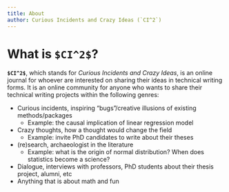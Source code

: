 ```yaml
---
title: About
author: Curious Incidents and Crazy Ideas (`CI^2`)
---
```


# What is `$CI^2$`?
**`$CI^2$`**, which stands for *Curious Incidents and Crazy Ideas*, is an online journal for whoever are interested on sharing their ideas in technical writing forms. It is an online community for anyone who wants to share their technical writing projects within the following genres:
- Curious incidents, inspiring “bugs”/creative illusions of existing methods/packages 
  -	Example: the causal implication of linear regression model
- Crazy thoughts, how a thought would change the field 
  -	Example: invite PhD candidates to write about their theses
- (re)search, archaeologist in the literature
  - Example: what is the origin of normal distribution? When does statistics become a science? 
-	Dialogue, interviews with professors, PhD students about their thesis project, alumni, etc
- Anything that is about math and fun

